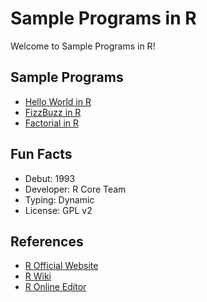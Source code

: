 # Sample Programs in R

Welcome to Sample Programs in R!

## Sample Programs

- [Hello World in R](https://therenegadecoder.com/code/hello-world-in-r)
- [FizzBuzz in R](https://therenegadecoder.com/series/fizz-buzz-in-every-language/)
- [Factorial in R](https://github.com/TheRenegadeCoder/sample-programs/issues/2267)


## Fun Facts

- Debut: 1993
- Developer: R Core Team
- Typing: Dynamic
- License: GPL v2

## References

- [R Official Website](https://www.r-project.org/)
- [R Wiki](https://en.wikipedia.org/wiki/R_(programming_language))
- [R Online Editor](https://www.jdoodle.com/execute-r-online)
